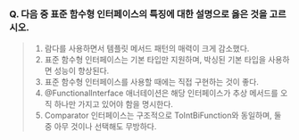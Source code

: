 
### Q. 다음 중 표준 함수형 인터페이스의 특징에 대한 설명으로 옳은 것을 고르시오.

> 1. 람다를 사용하면서 템플릿 메서드 패턴의 매력이 크게 감소했다.
> 2. 표준 함수형 인터페이스는 기본 타입만 지원하며, 박싱된 기본 타입을 사용하면 성능이 향상된다.
> 3. 표준 함수형 인터페이스를 사용할 때에는 직접 구현하는 것이 좋다.
> 4. @FunctionalInterface 애너테이션은 해당 인터페이스가 추상 메서드를 오직 하나만 가지고 있어야 함을 명시한다.
> 5. Comparator 인터페이스는 구조적으로 ToIntBiFunction와 동일하며, 둘 중 아무 것이나 선택해도 무방하다.

